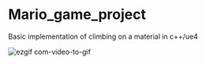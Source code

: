 # Mario_game_project

Basic implementation of climbing on  a material in c++/ue4

![ezgif com-video-to-gif](https://user-images.githubusercontent.com/60899740/104967488-88fb6080-59f4-11eb-8bd2-00833acdf1a0.gif)


